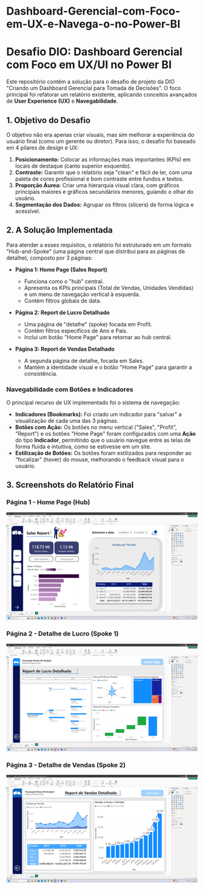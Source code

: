 # Dashboard-Gerencial-com-Foco-em-UX-e-Navega-o-no-Power-BI
# Desafio DIO: Dashboard Gerencial com Foco em UX/UI no Power BI

Este repositório contém a solução para o desafio de projeto da DIO "Criando um Dashboard Gerencial para Tomada de Decisões". O foco principal foi refatorar um relatório existente, aplicando conceitos avançados de **User Experience (UX)** e **Navegabilidade**.

## 1. Objetivo do Desafio
O objetivo não era apenas criar visuais, mas sim melhorar a experiência do usuário final (como um gerente ou diretor). Para isso, o desafio foi baseado em 4 pilares de design e UX:

1.  **Posicionamento:** Colocar as informações mais importantes (KPIs) em locais de destaque (canto superior esquerdo).
2.  **Contraste:** Garantir que o relatório seja "clean" e fácil de ler, com uma paleta de cores profissional e bom contraste entre fundos e textos.
3.  **Proporção Áurea:** Criar uma hierarquia visual clara, com gráficos principais maiores e gráficos secundários menores, guiando o olhar do usuário.
4.  **Segmentação dos Dados:** Agrupar os filtros (slicers) de forma lógica e acessível.

## 2. A Solução Implementada
Para atender a esses requisitos, o relatório foi estruturado em um formato "Hub-and-Spoke" (uma página central que distribui para as páginas de detalhe), composto por 3 páginas:

* **Página 1: Home Page (Sales Report)**
    * Funciona como o "hub" central.
    * Apresenta os KPIs principais (Total de Vendas, Unidades Vendidas) e um menu de navegação vertical à esquerda.
    * Contém filtros globais de data.

* **Página 2: Report de Lucro Detalhado**
    * Uma página de "detalhe" (spoke) focada em Profit.
    * Contém filtros específicos de Ano e País.
    * Inclui um botão "Home Page" para retornar ao hub central.

* **Página 3: Report de Vendas Detalhado**
    * A segunda página de detalhe, focada em Sales.
    * Mantém a identidade visual e o botão "Home Page" para garantir a consistência.

### Navegabilidade com Botões e Indicadores
O principal recurso de UX implementado foi o sistema de navegação:

* **Indicadores (Bookmarks):** Foi criado um indicador para "salvar" a visualização de cada uma das 3 páginas.
* **Botões com Ação:** Os botões no menu vertical ("Sales", "Profit", "Report") e os botões "Home Page" foram configurados com uma **Ação** do tipo **Indicador**, permitindo que o usuário navegue entre as telas de forma fluida e intuitiva, como se estivesse em um site.
* **Estilização de Botões:** Os botões foram estilizados para responder ao "focalizar" (hover) do mouse, melhorando o feedback visual para o usuário.

## 3. Screenshots do Relatório Final
### Página 1 - Home Page (Hub)
![Home Page](Captura-Tela-387.jpg)

### Página 2 - Detalhe de Lucro (Spoke 1)
![Report de Lucro](Captura-Tela-388.jpg)

### Página 3 - Detalhe de Vendas (Spoke 2)
![Report de Vendas](Captura-Tela-389.jpg)
